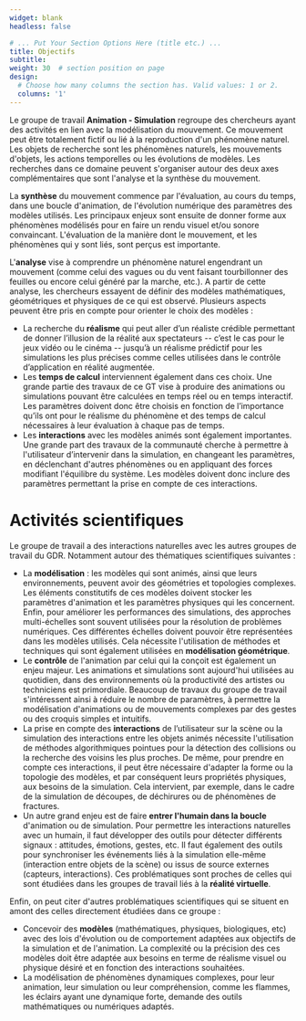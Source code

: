 ```yaml
---
widget: blank
headless: false

# ... Put Your Section Options Here (title etc.) ...
title: Objectifs
subtitle:
weight: 30  # section position on page
design:
  # Choose how many columns the section has. Valid values: 1 or 2.
  columns: '1'
---
```


Le groupe de travail **Animation - Simulation** regroupe des chercheurs ayant des activités en lien avec la modélisation du mouvement. Ce mouvement peut être totalement fictif ou lié à la reproduction d'un phénomène naturel. Les objets de recherche sont les phénomènes naturels, les mouvements d'objets, les actions temporelles ou les évolutions de modèles. Les recherches dans ce domaine peuvent s'organiser autour des deux axes complémentaires que sont l'analyse et la synthèse du mouvement. 

La **synthèse** du mouvement commence par l'évaluation, au cours du temps, dans une boucle d'animation, de l'évolution numérique des paramètres des modèles utilisés. Les principaux enjeux sont ensuite de donner forme aux phénomènes modélisés pour en faire un rendu visuel et/ou sonore convaincant. L'évaluation de la manière dont le mouvement, et les phénomènes qui y sont liés, sont perçus est importante. 

L'**analyse** vise à comprendre un phénomène naturel engendrant un mouvement (comme celui des vagues ou du vent faisant tourbillonner des feuilles ou encore celui généré par la marche, etc.). A partir de cette analyse, les chercheurs essayent de définir des modèles mathématiques, géométriques et physiques de ce qui est observé. Plusieurs aspects peuvent être pris en compte pour orienter le choix des modèles : 

- La recherche du **réalisme** qui peut aller d’un réaliste crédible permettant de donner l’illusion de la réalité aux spectateurs -- c’est le cas pour le jeux vidéo ou le cinéma -- jusqu’à un réalisme prédictif pour les simulations les plus précises comme celles utilisées dans le contrôle d’application en réalité augmentée.
- Les **temps de calcul** interviennent également dans ces choix. Une grande partie des travaux de ce GT vise à produire des animations ou simulations pouvant être calculées en temps réel ou en temps interactif. Les paramètres doivent donc être choisis en fonction de l’importance qu’ils ont pour le réalisme du phénomène et des temps de calcul nécessaires à leur évaluation à chaque pas de temps.
- Les **interactions** avec les modèles animés sont également importantes. Une grande part des travaux de la communauté cherche à permettre à l'utilisateur d’intervenir dans la simulation, en changeant les paramètres, en déclenchant d'autres phénomènes ou en appliquant des forces modifiant l'équilibre du système. Les modèles doivent donc inclure des paramètres permettant la prise en compte de ces interactions.

# Activités scientifiques

Le groupe de travail a des interactions naturelles avec les autres groupes de travail du GDR. Notamment autour des thématiques scientifiques suivantes : 

- La **modélisation** : les modèles qui sont animés, ainsi que leurs environnements, peuvent avoir des géométries et topologies complexes. Les éléments constitutifs de ces modèles doivent stocker les paramètres d'animation et les paramètres physiques qui les concernent. Enfin, pour améliorer les performances des simulations, des approches multi-échelles sont souvent utilisées pour la résolution de problèmes numériques. Ces différentes échelles doivent pouvoir être représentées dans les modèles utilisés. Cela nécessite l'utilisation de méthodes et techniques qui sont également utilisées en **modélisation géométrique**.
- Le **contrôle** de l'animation par celui qui la conçoit est également un enjeu majeur. Les animations et simulations sont aujourd'hui utilisées au quotidien, dans des environnements où la productivité des artistes ou techniciens est primordiale. Beaucoup de travaux du groupe de travail s'intéressent ainsi à réduire le nombre de paramètres, à permettre la modélisation d'animations ou de mouvements complexes par des gestes ou des croquis simples et intuitifs.
- La prise en compte des **interactions** de l’utilisateur sur la scène ou la simulation des interactions entre les objets animés nécessite l'utilisation de méthodes algorithmiques pointues pour la détection des collisions ou la recherche des voisins les plus proches. De même, pour prendre en compte ces interactions, il peut être nécessaire d'adapter la forme ou la topologie des modèles, et par conséquent leurs propriétés physiques, aux besoins de la simulation. Cela intervient, par exemple, dans le cadre de la simulation de découpes, de déchirures ou de phénomènes de fractures.
- Un autre grand enjeu est de faire **entrer l'humain dans la boucle** d'animation ou de simulation. Pour permettre les interactions naturelles avec un humain, il faut développer des outils pour détecter différents signaux : attitudes, émotions, gestes, etc. Il faut également des outils pour synchroniser les événements liés à la simulation elle-même (interaction entre objets de la scène) ou issus de source externes (capteurs, interactions). Ces problématiques sont proches de celles qui sont étudiées dans les groupes de travail liés à la **réalité virtuelle**.

Enfin, on peut citer d'autres problématiques scientifiques qui se situent en amont des celles directement étudiées dans ce groupe : 

- Concevoir des **modèles** (mathématiques, physiques, biologiques, etc) avec des lois d'évolution ou de comportement adaptées aux objectifs de la simulation et de l'animation. La complexité ou la précision des ces modèles doit être adaptée aux besoins en terme de réalisme visuel ou physique désiré et en fonction des interactions souhaitées.
- La modélisation de phénomènes dynamiques complexes, pour leur animation, leur simulation ou leur compréhension, comme les flammes, les éclairs ayant une dynamique forte, demande des outils mathématiques ou numériques adaptés.

